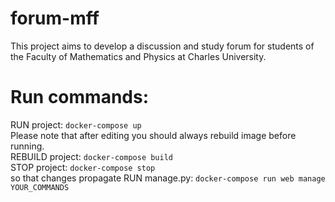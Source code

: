 # forum-mff
This project aims to develop a discussion and study forum for students of the Faculty of Mathematics and Physics at Charles University.

# Run commands:
RUN project: `docker-compose up` \
Please note that after editing you should always rebuild image before running. \
REBUILD project: `docker-compose build` \
STOP project: `docker-compose stop` \
so that changes propagate
RUN manage.py: `docker-compose run web manage YOUR_COMMANDS`
